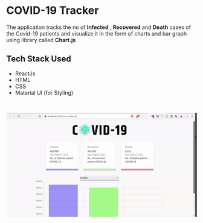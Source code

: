 # COVID-19 Tracker

<p> The application tracks the no of <strong>Infected</strong> , <strong>Recovered</strong> and <strong>Death</strong>
    cases of the Covid-19 patients and visualize it in the form of charts and bar graph using library called
    <strong>Chart.js</strong></p>

## Tech Stack Used

<ul>
    <li>ReactJs</li>
    <li>HTML</li>
    <li>CSS</li>
    <li>Material UI (for Styling)</li>
</ul>
<br>

![alt text](covid_19_tracker.gif)
